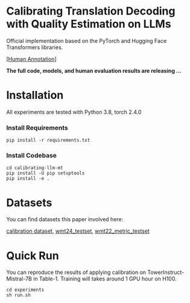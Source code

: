 # Calibrating Translation Decoding with Quality Estimation on LLMs

Official implementation based on the PyTorch and Hugging Face Transformers libraries.

[[Human Annotation]([https://huggingface.co/datasets/Calibration-Translation/Calibration-translation-human-eval](https://huggingface.co/datasets/Anonymous-Account/Calibration-translation-human-eval))]

**The full code, models, and human evaluation results are releasing ...**

# Installation
All experiments are tested with Python 3.8, torch 2.4.0

### Install Requirements
```
pip install -r requirements.txt
```

### Install Codebase
```
cd calibrating-llm-mt
pip install -U pip setuptools
pip install -e .
```

# Datasets
You can find datasets this paper involved here:

[calibration dataset](./src/llama_recipes/customer_data/calibration), [wmt24_testset](./src/llama_recipes/customer_data/wmt24_testset), [wmt22_metric_testset](./src/llama_recipes/customer_data/da_dataset)


# Quick Run
You can reproduce the results of applying calibration on TowerInstruct-Mistral-7B in Table-1. Training will 
takes around 1 GPU hour on H100. 
```
cd experiments
sh run.sh
```

